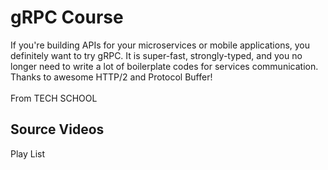 # gRPC Course
If you're building APIs for your microservices or mobile applications, you definitely want to try gRPC. It is super-fast, strongly-typed, and you no longer need to write a lot of boilerplate codes for services communication. Thanks to awesome HTTP/2 and Protocol Buffer! </br>
</br>
From TECH SCHOOL </br>

## Source Videos
<a hreg="https://www.youtube.com/playlist?list=PLy_6D98if3UJd5hxWNfAqKMr15HZqFnqf">Play List</a>
